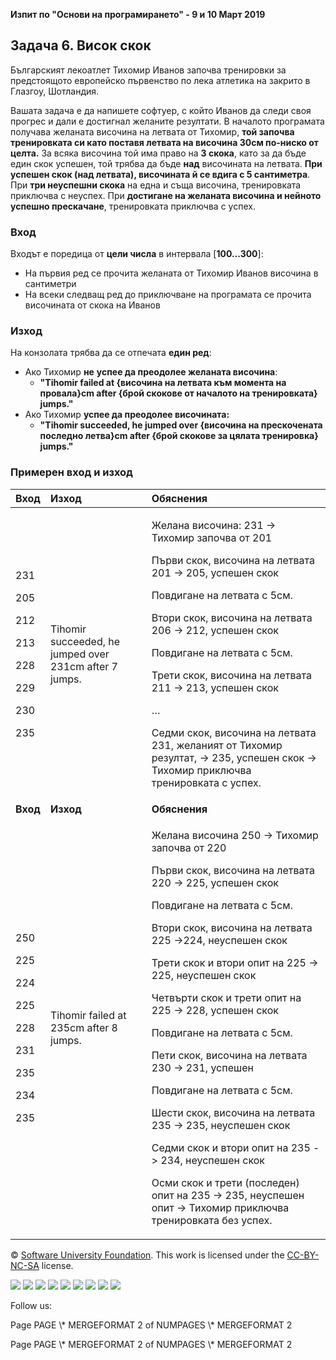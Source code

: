 ﻿

**Изпит по "Основи на програмирането" -  9 и 10 Март 2019**
## **Задача 6. Висок скок**
Българският лекоатлет Тихомир Иванов започва тренировки за предстоящото европейско първенство по лека атлетика на закрито в Глазгоу, Шотландия.

Вашата задача е да напишете софтуер, с който Иванов да следи своя прогрес и дали е достигнал желаните резултати. В началото програмата получава желаната височина на летвата от Тихомир, **той започва тренировката си като поставя летвата на височина 30см по-ниско от целта.** За всяка височина той има право на **3 скока**, като за да бъде един скок успешен, той трябва да бъде **над** височината на летвата. **При успешен скок (над летвата), височината й се вдига с 5 сантиметра**. При **три неуспешни скока** на една и съща височина, тренировката приключва с неуспех. При **достигане на желаната височина и нейното успешно прескачане**, тренировката приключва с успех.
### **Вход**
Входът е поредица от **цели числа** в интервала [**100…300**]:

- На първия ред се прочита желаната от Тихомир Иванов височина в сантиметри
- На всеки следващ ред до приключване на програмата се прочита височината от скока на Иванов 
### **Изход**
На конзолата трябва да се отпечата **един ред**:

- Ако Тихомир **не** **успее да преодолее желаната височина**:
  - **"Tihomir failed at {височина на летвата към момента на провала}cm after {брой скокове от началото на тренировката} jumps."**
- Ако Тихомир **успее да преодолее височината:**
  - **"Tihomir succeeded, he jumped over {височина на прескочената последно летва}cm after {брой скокове за цялата тренировка} jumps."**

### **Примерен вход и изход**

|**Вход**|**Изход**|**Обяснения**|
| :- | :- | :- |
|<p>231</p><p>205</p><p>212</p><p>213</p><p>228</p><p>229</p><p>230</p><p>235</p>|Tihomir succeeded, he jumped over 231cm after 7 jumps.|<p>Желана височина: 231 -> Тихомир започва от 201</p><p>Първи скок, височина на летвата 201 -> 205, успешен скок</p><p>Повдигане на летвата с 5см.</p><p>Втори скок, височина на летвата 206 -> 212, успешен скок </p><p>Повдигане на летвата с 5см.</p><p>Трети скок, височина на летвата 211 -> 213, успешен скок</p><p>…</p><p>Седми скок, височина на летвата 231, желаният от Тихомир резултат, -> 235, успешен скок -> Тихомир приключва тренировката с успех.</p>|
|**Вход**|**Изход**|**Обяснения**|
|<p>250</p><p>225</p><p>224</p><p>225</p><p>228</p><p>231</p><p>235</p><p>234</p><p>235</p>|Tihomir failed at 235cm after 8 jumps.|<p>Желана височина 250 -> Тихомир започва от 220</p><p>Първи скок, височина на летвата 220 -> 225, успешен скок</p><p>Повдигане на летвата с 5см.</p><p>Втори скок, височина на летвата 225 ->224, неуспешен скок</p><p>Трети скок и втори опит на 225 -> 225, неуспешен скок</p><p>Четвърти скок и трети опит на 225 -> 228, успешен скок</p><p>Повдигане на летвата с 5см.</p><p>Пети скок, височина на летвата 230 -> 231, успешен </p><p>Повдигане на летвата с 5см.</p><p>Шести скок, височина на летвата 235 -> 235, неуспешен скок</p><p>Седми скок и втори опит на 235 -> 234, неуспешен скок</p><p>Осми скок и трети (последен) опит на 235 -> 235, неуспешен опит -> Тихомир приключва тренировката без успех.</p>|


© [Software University Foundation](http://softuni.foundation/). This work is licensed under the [CC-BY-NC-SA](http://creativecommons.org/licenses/by-nc-sa/4.0/) license.

![](06.%20High%20Jump.003.png)   ![](06.%20High%20Jump.003.png)   ![](06.%20High%20Jump.003.png)   ![](06.%20High%20Jump.003.png)   ![](06.%20High%20Jump.003.png)   ![](06.%20High%20Jump.003.png)   ![](06.%20High%20Jump.004.png)   ![](06.%20High%20Jump.003.png)   ![](06.%20High%20Jump.003.png)

Follow us:

Page  PAGE   \\* MERGEFORMAT 2 of  NUMPAGES   \\* MERGEFORMAT 2

Page  PAGE   \\* MERGEFORMAT 2 of  NUMPAGES   \\* MERGEFORMAT 2
